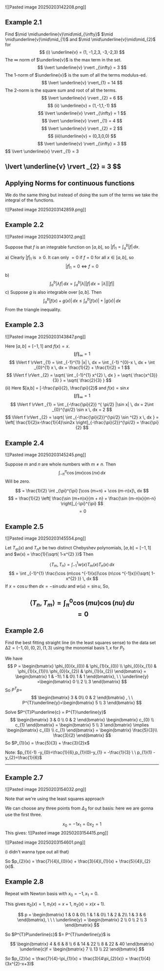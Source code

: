 
![[Pasted image 20250203142208.png]]

## Example 2.1

Find $\mid \mid\underline{v}\mid\mid_{\infty}$ $\mid \mid\underline{v}\mid\mid_{1}$ and $\mid \mid\underline{v}\mid\mid_{2}$ for $$
(i) \underline{v} = (1, -1,2,3, -3,-2,3)
$$
The $\infty$ norm of $\underline{v}$ is the max term in the set.
$$
\lvert \underline{v} \rvert _{\infty} = 3
$$
The 1-norm of $\underline{v}$ is the sum of all the terms modulus-ed.
$$
\lvert \underline{v} \rvert_{1} = 14
$$
The 2-norm is the square sum and root of all the terms.
$$
\lvert \underline{v} \rvert _{2} = 6
$$
$$
(ii) \underline{v} = (1,-1,1,-1)
$$
$$
\lvert \underline{v} \rvert _{\infty} = 1
$$
$$
\lvert \underline{v} \rvert _{1} = 4
$$
$$
\lvert \underline{v} \rvert _{2} = 2
$$
$$
(iii)\underline{v} = (0,3,0,0)
$$
$$
\lvert \underline{v} \rvert _{\infty} = 3
$$
$$
\lvert \underline{v} \rvert _{1} = 3

$$
$$
\lvert \underline{v} \rvert _{2} = 3
$$
---

## Applying Norms for continuous functions

We do the same thing but instead of doing the sum of the terms we take the integral of the functions.

![[Pasted image 20250203142859.png]]

## Example 2.2

![[Pasted image 20250203143012.png]]

Suppose that $f$ is an integrable function on $[a,b]$, so $\lvert f \rvert_{1} = \int _{a}^{b} \lvert f \rvert \, dx$.

a) Clearly $\lvert f \rvert_{1}$ is $\geq 0$. It can only $= 0$ if $f = 0$ for all $x \in [a,b]$, so $$
\lvert f \rvert _{1} = 0 \iff f = 0
$$
b) $$
    \int _{a}^{b}\lvert \lambda f \rvert  \, dx = \int _{a}^{b}\lvert \lambda \rvert \lvert f \rvert   \, dx  = \lvert \lambda \rvert \lvert \lvert f \rvert  \rvert 
$$
c) Suppose $g$ is also integrable over $[a,b]$. Then $$
\int _{a}^{b}\lvert f(x)+g(x) \rvert  \, dx \leq \int _{a}^{b}|f(x)| + |g(x)| \, dx
$$
From the triangle inequality.


## Example 2.3

![[Pasted image 20250203143847.png]]

Here $[a,b] = [-1,1]$ and $f(x) = x$. $$
\lVert f \rVert _{\infty} = 1
$$
$$
\lVert f \rVert _{1} = \int _{-1}^{1} |x| \, dx = \int _{-1} ^{0}-x \, dx  + \int _{0}^{1} x \, dx  = \frac{1}{2} + \frac{1}{2} = 1
$$
$$
\lVert f \rVert _{2} = \sqrt{ \int _{-1}^{1} x^{2} \, dx  } = \sqrt{ \frac{x^{3}}{3} } = \sqrt{ \frac{2}{3} }
$$
(ii) Here $[a,b] = [-\frac{\pi}{2}, \frac{\pi}{2}$ and $f(x) = \sin x$
$$
\lVert f \rVert _{\infty} = 1
$$
$$
\lVert f \rVert _{1} = \int _{-\frac{\pi}{2}} ^{ \pi/2} |\sin x| \, dx = 2\int _{0}^{\pi/2} \sin x \, dx = 2 
$$
$$
\lVert f \rVert _{2} = \sqrt{ \int _{-\frac{\pi}{2}}^{\pi/2} \sin ^{2} x \, dx  } = \left[ \frac{1}{2}x-\frac{1}{4}\sin2x \right]_{-\frac{\pi}{2}}^{\pi/2} = \frac{\pi}{2}
$$

## Example 2.4

![[Pasted image 20250203145245.png]]


Suppose $m$ and $n$ are whole numbers with $m \neq n$. Then $$
\int _{-\pi} ^{\pi} \cos (mx)\cos (nx) \, dx 
$$
Will be zero.

$$
= \frac{1}{2} \int _{\pi}^{\pi} [\cos (m+n) + \cos (m-n)x]\, dx 
$$
$$
= \frac{1}{2} \left[ \frac{\sin (m+n)x}{m + n} + \frac{\sin (m-n)x}{m-n} \right]_{-\pi}^{\pi}
$$
$$
=0
$$
## Example 2.5

![[Pasted image 20250203145554.png]]

Let $T_{m}(x)$ and $T_{n}x$ be two distinct Chebyshev polynomials, $[a,b] = [-1,1]$ and $w(x) = \frac{1}{\sqrt{ 1-x^{2} }}$ Then

$$
\langle T_{m}, T_{n} \rangle = \int _{-1}^{1}w(x)T_{m}(x)T_{n}(x) \, dx
$$
$$
= \int _{-1}^{1} \frac{\cos (m\cos ^{-1}(x))\cos (n\cos ^{-1}x)}{\sqrt{ 1-x^{2} }} \, dx
$$
If $x = \cos u$ then $dx = -\sin u du$ and $w(u) = \sin u$, So,

$$
\langle T_{n},T_{m} \rangle = \int_{\pi}^{0} \cos (m u)\cos (n u) \, du 
    $$
$$
= 0
$$
---

## Example 2.6

Find the best fitting straight line (in the least squares sense) to the data set
$∆2 = {(−1, 0), (0, 2), (1, 3)}$ using the monomial basis ${1, x}$ for $P_{1}$.

We have $$
P = \begin{bmatrix}
\phi_{0}(x_{0}) & \phi_{1}(x_{0}) \\
\phi_{0}(x_{1})  & \phi_{1}(x_{1})\\
\phi_{0}(x_{2})  &  \phi_{1}(x_{2})
\end{bmatrix} = \begin{bmatrix}
1  & -1\\
1  & 0\\
1 & 1
\end{bmatrix}, \ \  \underline{y} =\begin{bmatrix}
0 \\
2 \\
3
\end{bmatrix}
$$
So $P^{T}p =$ $$
\begin{bmatrix}
3  & 0\\
0 & 2
\end{bmatrix} , \ \ P^{T}\underline{y}=\begin{bmatrix}
5 \\
3
\end{bmatrix}
$$

Solve $P^{T}P\underline{c} = P^{T}\underline{y}$
$$
\begin{bmatrix}
3 & 0 \\
0 & 2
\end{bmatrix} \begin{bmatrix}
c_{0} \\
c_{1}
\end{bmatrix} = \begin{bmatrix}
5 \\
3
\end{bmatrix} \implies \begin{bmatrix}
c_{0} \\
c_{1}
\end{bmatrix} = \begin{bmatrix}
\frac{5}{3}\\
\frac{3}{2}
\end{bmatrix}
$$
So $P_{1}(x) = \frac{5}{3} + \frac{3}{2}x$

Note: $p_{1}(-1) -y_{0}=\frac{1}{6},p_{1}(0)-y_{1} = -\frac{1}{3} \ \ p_{1}(1) - y_{2}=\frac{1}{6}$

---

## Example 2.7

![[Pasted image 20250203154032.png]]

Note that we're using the least squares approach

We can choose any three points from $\Delta_{3}$ for out basis: here we are gonna use the first three.

$$
x_{0} = - 1 x_{1} = 0 x_{2} = 1
$$
This gives:
![[Pasted image 20250203154415.png]]

![[Pasted image 20250203154601.png]]

(i didn't wanna type out all that)

So $p_{2}(x) = \frac{7}{4}l_{0}(x) + \frac{3}{4}l_{1}(x) + \frac{5}{4}l_{2}(x)$.

## Example 2.8

Repeat with Newton basis with $x_{0} = -1, x_{1} = 0$.

This gives $\pi_{0}(x) = 1$, $\pi_{1}(x) = x + 1$, $\pi_{2}(x)=x(x+1)$.

$$
p = \begin{bmatrix}
1  & 0 & 0\\
1  & 1 & 0\\
1  & 2 & 2\\
1 & 3 & 6
\end{bmatrix}, \ \ \ \underline{y} = \begin{bmatrix}
2 \\
0 \\
2 \\
3
\end{bmatrix}
$$

So $P^{T}P\underline{c}$ $= P^{T}\underline{y}$ is 

$$
\begin{bmatrix}
4 & 6 & 8 \\
6 & 14 & 22 \\
8 & 22 & 40
\end{bmatrix} \underline{c}f = \begin{bmatrix}
7 \\
13 \\
22
\end{bmatrix}
$$

So $p_{2}(x) = \frac{7}{4}-\pi_{1}(x) + \frac{3}{4\pi_{2}(x)} = \frac{1}{4}(3x^{2}-x+3)$